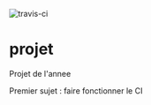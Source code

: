 ![travis-ci](https://travis-ci.org/YUZHENFEI/projet.svg?branch=master)
# projet
Projet de l'annee

Premier sujet : faire fonctionner le CI
